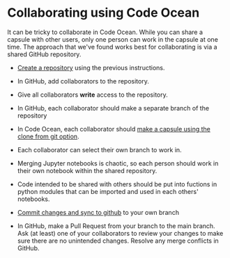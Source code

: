 # Collaborating using Code Ocean

It can be tricky to collaborate in Code Ocean. While you can share a capsule with other users, only one person can work in the capsule at one time. 
The approach that we've found works best for collaborating is via a shared GitHub repository. 

- [Create a repository](create-repo) using the previous instructions. 
- In GitHub, add collaborators to the repository. 

- Give all collaborators <b>write</b> access to the repository.
- In GitHub, each collaborator should make a separate branch of the repository

- In Code Ocean, each collaborator should [make a capsule using the clone from git option](capsule-clone).
- Each collaborator can select their own branch to work in.

- Merging Jupyter notebooks is chaotic, so each person should work in their own notebook within the shared repository.
- Code intended to be shared with others should be put into fuctions in python modules that can be imported and used in each others' notebooks.
- [Commit changes and sync to github](sync-github) to your own branch
- In GitHub, make a Pull Request from your branch to the main branch. Ask (at least) one of your collaborators to review your changes to make sure there are no unintended changes. Resolve any merge conflicts in GitHub.

